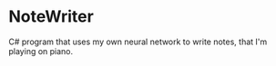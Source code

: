 # NoteWriter

C# program that uses my own neural network to write notes, that I'm playing on piano.
